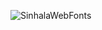 ![SinhalaWebFonts](https://socialify.git.ci/koombitool/SinhalaWebFonts/image?description=1&font=Source%20Code%20Pro&forks=1&issues=1&language=1&owner=1&pattern=Floating%20Cogs&pulls=1&stargazers=1&theme=Dark)
